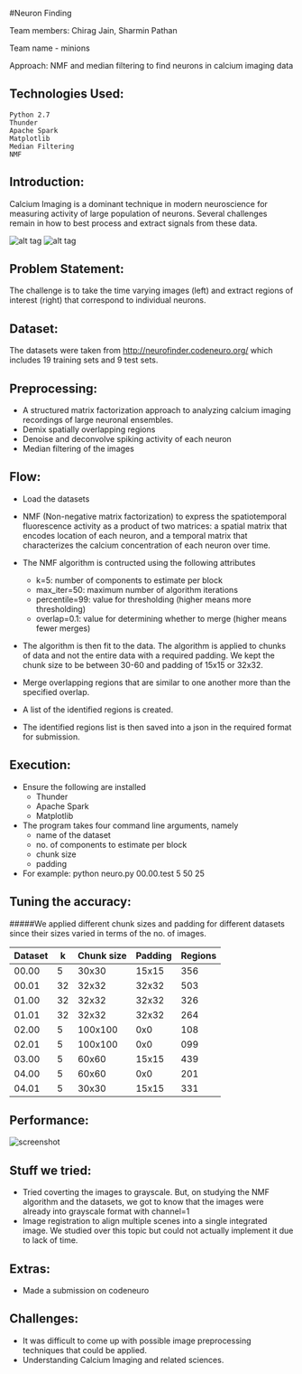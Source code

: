 #Neuron Finding

Team members: Chirag Jain, Sharmin Pathan

Team name - minions

Approach: NMF and median filtering to find neurons in calcium imaging data

Technologies Used:
-----------------
    Python 2.7
    Thunder
    Apache Spark
    Matplotlib
    Median Filtering
    NMF

Introduction:
------------
Calcium Imaging is a dominant technique in modern neuroscience for measuring activity of large population of neurons. Several challenges remain in how to best process and extract signals from these data.

![alt tag](http://neurofinder.codeneuro.org/components/assets/movie.gif)        ![alt tag](http://neurofinder.codeneuro.org/components/assets/zooming.gif)

Problem Statement: 
-----------------
The challenge is to take the time varying images (left) and extract regions of interest (right) that correspond to individual neurons.

Dataset:
--------
The datasets were taken from http://neurofinder.codeneuro.org/ which includes 19 training sets and 9 test sets.

Preprocessing:
-------------
- A structured matrix factorization approach to analyzing calcium imaging recordings of large neuronal ensembles.
- Demix spatially overlapping regions
- Denoise and deconvolve spiking activity of each neuron
- Median filtering of the images

Flow:
----
- Load the datasets
- NMF (Non-negative matrix factorization) to express the spatiotemporal fluorescence activity as a product of two matrices: a spatial matrix that encodes location of each neuron, and a temporal matrix that characterizes the calcium concentration of each neuron over time.
- The NMF algorithm is contructed using the following attributes

    - k=5: number of components to estimate per block
    - max_iter=50: maximum number of algorithm iterations
    - percentile=99: value for thresholding (higher means more thresholding)
    - overlap=0.1: value for determining whether to merge (higher means fewer merges)
    
- The algorithm is then fit to the data. The algorithm is applied to chunks of data and not the entire data with a required padding. We kept the chunk size to be between 30-60 and padding of 15x15 or 32x32.
- Merge overlapping regions that are similar to one another more than the specified overlap.
- A list of the identified regions is created.
- The identified regions list is then saved into a json in the required format for submission.

Execution:
---------
- Ensure the following are installed
    - Thunder
    - Apache Spark
    - Matplotlib
- The program takes four command line arguments, namely
    - name of the dataset
    - no. of components to estimate per block
    - chunk size
    - padding
- For example: python neuro.py 00.00.test 5 50 25

Tuning the accuracy:
-------------------
#####We applied different chunk sizes and padding for different datasets since their sizes varied in terms of the no. of images.

| Dataset | k | Chunk size | Padding | Regions |
|---------|---|------------|---------|---------|
| 00.00   | 5 |   30x30    |  15x15  |   356   |
| 00.01   | 32|   32x32    |  32x32  |   503   |
| 01.00   | 32|   32x32    |  32x32  |   326   |
| 01.01   | 32|   32x32    |  32x32  |   264   |
| 02.00   | 5 |  100x100   |   0x0   |   108   |
| 02.01   | 5 |  100x100   |   0x0   |   099   |
| 03.00   | 5 |   60x60    |  15x15  |   439   |
| 04.00   | 5 |   60x60    |   0x0   |   201   |
| 04.01   | 5 |   30x30    |  15x15  |   331   |

Performance:
-----------

![screenshot](https://cloud.githubusercontent.com/assets/20985174/20021685/37d7fcc0-a294-11e6-9137-9cc764d04f4c.png)

Stuff we tried:
--------------
- Tried coverting the images to grayscale. But, on studying the NMF algorithm and the datasets, we got to know that the images were already into grayscale format with channel=1
- Image registration to align multiple scenes into a single integrated image. We studied over this topic but could not actually implement it due to lack of time.

Extras:
------
- Made a submission on codeneuro

Challenges:
----------
- It was difficult to come up with possible image preprocessing techniques that could be applied.
- Understanding Calcium Imaging and related sciences.
